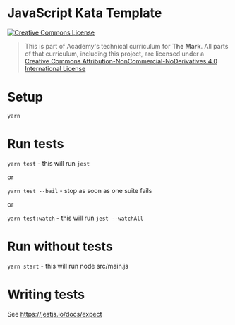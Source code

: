 # JavaScript Kata Template

<a rel="license" href="http://creativecommons.org/licenses/by-nc-nd/4.0/"><img alt="Creative Commons License" style="border-width:0" src="https://i.creativecommons.org/l/by-nc-nd/4.0/88x31.png" /></a>

> This is part of Academy's technical curriculum for **The Mark**. All parts of that curriculum, including this project, are licensed under a <a rel="license" href="http://creativecommons.org/licenses/by-nc-nd/4.0/">Creative Commons Attribution-NonCommercial-NoDerivatives 4.0 International License</a>

# Setup

`yarn`

# Run tests

`yarn test` - this will run `jest`

or

`yarn test --bail` - stop as soon as one suite fails

or

`yarn test:watch` - this will run `jest --watchAll`

# Run without tests

`yarn start` - this will run node src/main.js

# Writing tests

See https://jestjs.io/docs/expect
